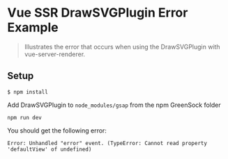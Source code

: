 # Vue SSR DrawSVGPlugin Error Example

> Illustrates the error that occurs when using the DrawSVGPlugin with vue-server-renderer.

## Setup

```
$ npm install
```

Add DrawSVGPlugin to `node_modules/gsap` from the npm GreenSock folder
```
npm run dev
```

You should get the following error:
```
Error: Unhandled "error" event. (TypeError: Cannot read property 'defaultView' of undefined)
```
